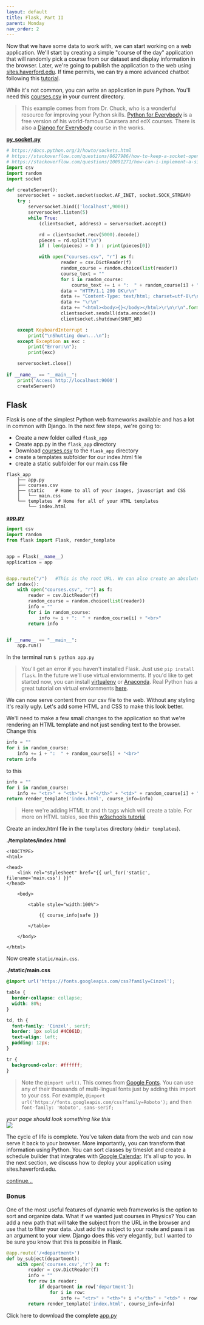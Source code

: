 ```yaml
---
layout: default
title: Flask, Part II
parent: Monday
nav_order: 2
---
```



Now that we have some data to work with, we can start working on a web application. We'll start by creating a simple "course of the day" application that will randomly pick a course from our dataset and display information in the browser.  Later, we're going to publish the application to the web using [sites.haverford.edu](sites.haverford.edu).  If time permits, we can try a more advanced chatbot following this [tutorial](https://pusher.com/tutorials/chatbot-flask-dialogflow).   

While it's not common, you can write an application in pure Python.  You'll need this [courses.csv](https://github.com/HCDigitalScholarship/summer-django/raw/master/courses.csv) in your current directory. 
> This example comes from from Dr. Chuck, who is a wonderful resource for improving your Python skills. [Python for Everybody](https://www.py4e.com/) is a free version of his world-famous Coursera and edX courses.  There is also a [Django for Everybody](https://www.dj4e.com/) course in the works.

**[py_socket.py](https://raw.githubusercontent.com/HCDigitalScholarship/summer-django/master/flask_app/py_socket.py)**
```python
# https://docs.python.org/3/howto/sockets.html
# https://stackoverflow.com/questions/8627986/how-to-keep-a-socket-open-until-client-closes-it
# https://stackoverflow.com/questions/10091271/how-can-i-implement-a-simple-web-server-using-python-without-using-any-libraries
import csv
import random
import socket 

def createServer():
    serversocket = socket.socket(socket.AF_INET, socket.SOCK_STREAM)
    try :
        serversocket.bind(('localhost',9000))
        serversocket.listen(5)
        while True:
            (clientsocket, address) = serversocket.accept()

            rd = clientsocket.recv(5000).decode()
            pieces = rd.split("\n")
            if ( len(pieces) > 0 ) : print(pieces[0])

            with open("courses.csv", "r") as f:
                    reader = csv.DictReader(f)
                    random_course = random.choice(list(reader))
                    course_text = ""
                    for i in random_course:
                        course_text += i + ":  " + random_course[i] + "<br>"
                    data = "HTTP/1.1 200 OK\r\n"
                    data += "Content-Type: text/html; charset=utf-8\r\n"
                    data += "\r\n"
                    data += "<html><body>{}</body></html>\r\n\r\n".format(course_text)
                    clientsocket.sendall(data.encode())
                    clientsocket.shutdown(SHUT_WR)

    except KeyboardInterrupt :
        print("\nShutting down...\n");
    except Exception as exc :
        print("Error:\n");
        print(exc)

    serversocket.close()
    
if __name__ == "__main__":
    print('Access http://localhost:9000')
    createServer()
```

## Flask 
Flask is one of the simplest Python web frameworks available and has a lot in common with Django.
In the next few steps, we're going to: 
- Create a new folder called `flask_app`
- Create app.py in the `flask_app` directory
- Download [courses.csv](https://github.com/HCDigitalScholarship/summer-django/raw/master/courses.csv) to the `flask_app` directory
- create a templates subfolder  for our index.html file
- create a static subfolder for our main.css file

```
flask_app
    ├── app.py  
    ├── courses.csv
    ├── static    # Home to all of your images, javascript and CSS
    │   └── main.css
    └── templates  # Home for all of your HTML templates
        └── index.html
```

**[app.py](https://raw.githubusercontent.com/HCDigitalScholarship/summer-django/master/flask_app/app_v1.py)**
```python
import csv
import random
from flask import Flask, render_template


app = Flask(__name__)
application = app 


@app.route("/")   #This is the root URL. We can also create an absolute path @app.route("/about") or a relative one @app.route("/<user>")   
def index():
    with open("courses.csv", "r") as f:
        reader = csv.DictReader(f)
        random_course = random.choice(list(reader))
        info = ""
        for i in random_course:
            info += i + ":  " + random_course[i] + "<br>"
        return info


if __name__ == "__main__":
    app.run()
```

In the terminal run `$ python app.py`
> You'll get an error if you haven't installed Flask.  Just use `pip install flask`.  In the future we'll use virtual enviornments. If you'd like to get started now, you can install [virtualenv](https://virtualenv.pypa.io/en/latest/) or [Anaconda](https://www.anaconda.com/).  Real Python has a great tutorial on virtual enviornments [here](https://realpython.com/python-virtual-environments-a-primer/).    

We can now serve content from our csv file to the web.  Without any styling it's really ugly.  Let's add some HTML and CSS to make this look better.   

We'll need to make a few small changes to the application so that we're rendering an HTML template and not just sending text to the browser. Change this
```python
info = ""
for i in random_course:
    info += i + ":  " + random_course[i] + "<br>"
return info
```
to this
```python
info = ""
for i in random_course:
    info += "<tr>" + "<th>"+ i +"</th>" + "<td>" + random_course[i] + "</td>" + "</tr>"
return render_template('index.html', course_info=info)
```
> Here we're adding HTML tr and th tags which will create a table.  For more on HTML tables, see this [w3schools tutorial](https://www.w3schools.com/tags/tag_tr.asp) 

Create an index.html file in the `templates` directory (`mkdir templates`).  

**./templates/index.html**
```
<!DOCTYPE>
<html>

<head>
    <link rel="stylesheet" href="{{ url_for('static', filename='main.css') }}" 
</head>

    <body>

        <table style="width:100%">

            {{ course_info|safe }}

        </table>

    </body>

</html>

```

Now create `static/main.css`.  

**./static/main.css**
```css
@import url('https://fonts.googleapis.com/css?family=Cinzel');

table {
  border-collapse: collapse;
  width: 80%;
}

td, th {
  font-family: 'Cinzel', serif;
  border: 1px solid #4C061D;
  text-align: left;
  padding: 12px;
}

tr {
  background-color: #ffffff;
}

```
> Note the `@import url()`. This comes from [Google Fonts](https://fonts.google.com/).  You can use any of their thousands of multi-lingual fonts just by adding this import to your css.  For example, `@import url('https://fonts.googleapis.com/css?family=Roboto');` and then `font-family: 'Roboto', sans-serif;`


*your page should look something like this*  
![](https://github.com/HCDigitalScholarship/summer-django/raw/master/flask_demo.png) 

The cycle of life is complete.  You've taken data from the web and can now serve it back to your browser. More importantly, you can transform that information using Python.  You can sort classes by timeslot and create a schedule builder that integrates with [Google Calendar](https://developers.google.com/calendar/quickstart/python). It's all up to you. In the next section, we discuss how to deploy your application using sites.haverford.edu. 

[continue...](https://hcdigitalscholarship.github.io/summer-django/monday/flask_3.html)

### Bonus

One of the most useful features of dynamic web frameworks is the option to sort and organize data.  What if we wanted just courses in Physics?  You can add a new path that will take the subject from the URL in the browser and use that to filter your data. Just add the subject to your route and pass it as an argument to your view.  Django does this very elegantly, but I wanted to be sure you know that this is possible in Flask. 

```python
@app.route('/<department>')
def by_subject(department):
    with open('courses.csv','r') as f:
        reader = csv.DictReader(f) 
        info = ""
        for row in reader:
            if department in row['department']:
                for i in row:
                    info += "<tr>" + "<th>"+ i +"</th>" + "<td>" + row[i] + "</td>" + "</tr>"
        return render_template('index.html', course_info=info)
```
Click here to download the complete [app.py](https://raw.githubusercontent.com/HCDigitalScholarship/summer-django/master/flask_app/app.py)
